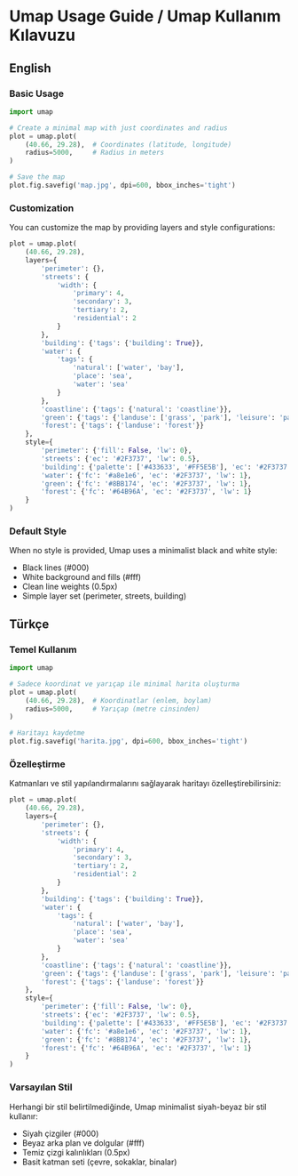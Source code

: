 # Umap Usage Guide / Umap Kullanım Kılavuzu

## English

### Basic Usage
```python
import umap

# Create a minimal map with just coordinates and radius
plot = umap.plot(
    (40.66, 29.28),  # Coordinates (latitude, longitude)
    radius=5000,     # Radius in meters
)

# Save the map
plot.fig.savefig('map.jpg', dpi=600, bbox_inches='tight')
```

### Customization
You can customize the map by providing layers and style configurations:

```python
plot = umap.plot(
    (40.66, 29.28),
    layers={
        'perimeter': {},
        'streets': {
            'width': {
                'primary': 4,
                'secondary': 3,
                'tertiary': 2,
                'residential': 2
            }
        },
        'building': {'tags': {'building': True}},
        'water': {
            'tags': {
                'natural': ['water', 'bay'],
                'place': 'sea',
                'water': 'sea'
            }
        },
        'coastline': {'tags': {'natural': 'coastline'}},
        'green': {'tags': {'landuse': ['grass', 'park'], 'leisure': 'park'}},
        'forest': {'tags': {'landuse': 'forest'}}
    },
    style={
        'perimeter': {'fill': False, 'lw': 0},
        'streets': {'ec': '#2F3737', 'lw': 0.5},
        'building': {'palette': ['#433633', '#FF5E5B'], 'ec': '#2F3737', 'lw': 0.5},
        'water': {'fc': '#a8e1e6', 'ec': '#2F3737', 'lw': 1},
        'green': {'fc': '#8BB174', 'ec': '#2F3737', 'lw': 1},
        'forest': {'fc': '#64B96A', 'ec': '#2F3737', 'lw': 1}
    }
)
```

### Default Style
When no style is provided, Umap uses a minimalist black and white style:
- Black lines (#000)
- White background and fills (#fff)
- Clean line weights (0.5px)
- Simple layer set (perimeter, streets, building)

## Türkçe

### Temel Kullanım
```python
import umap

# Sadece koordinat ve yarıçap ile minimal harita oluşturma
plot = umap.plot(
    (40.66, 29.28),  # Koordinatlar (enlem, boylam)
    radius=5000,     # Yarıçap (metre cinsinden)
)

# Haritayı kaydetme
plot.fig.savefig('harita.jpg', dpi=600, bbox_inches='tight')
```

### Özelleştirme
Katmanları ve stil yapılandırmalarını sağlayarak haritayı özelleştirebilirsiniz:

```python
plot = umap.plot(
    (40.66, 29.28),
    layers={
        'perimeter': {},
        'streets': {
            'width': {
                'primary': 4,
                'secondary': 3,
                'tertiary': 2,
                'residential': 2
            }
        },
        'building': {'tags': {'building': True}},
        'water': {
            'tags': {
                'natural': ['water', 'bay'],
                'place': 'sea',
                'water': 'sea'
            }
        },
        'coastline': {'tags': {'natural': 'coastline'}},
        'green': {'tags': {'landuse': ['grass', 'park'], 'leisure': 'park'}},
        'forest': {'tags': {'landuse': 'forest'}}
    },
    style={
        'perimeter': {'fill': False, 'lw': 0},
        'streets': {'ec': '#2F3737', 'lw': 0.5},
        'building': {'palette': ['#433633', '#FF5E5B'], 'ec': '#2F3737', 'lw': 0.5},
        'water': {'fc': '#a8e1e6', 'ec': '#2F3737', 'lw': 1},
        'green': {'fc': '#8BB174', 'ec': '#2F3737', 'lw': 1},
        'forest': {'fc': '#64B96A', 'ec': '#2F3737', 'lw': 1}
    }
)
```

### Varsayılan Stil
Herhangi bir stil belirtilmediğinde, Umap minimalist siyah-beyaz bir stil kullanır:
- Siyah çizgiler (#000)
- Beyaz arka plan ve dolgular (#fff)
- Temiz çizgi kalınlıkları (0.5px)
- Basit katman seti (çevre, sokaklar, binalar)
